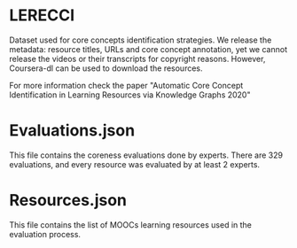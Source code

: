 # LERECCI
Dataset used for core concepts identification strategies.
We release the metadata: resource titles, URLs and core concept annotation, yet we cannot release the videos or their transcripts for copyright reasons. However, Coursera-dl can be used to download the resources. 
 
For more information check the paper "Automatic Core Concept Identification in Learning Resources via Knowledge Graphs 2020"

# Evaluations.json
This file contains the coreness evaluations done by experts.  There are 329 evaluations, and every resource was evaluated by at least 2 experts.

# Resources.json
This file contains the list of MOOCs learning resources used in the evaluation process.
